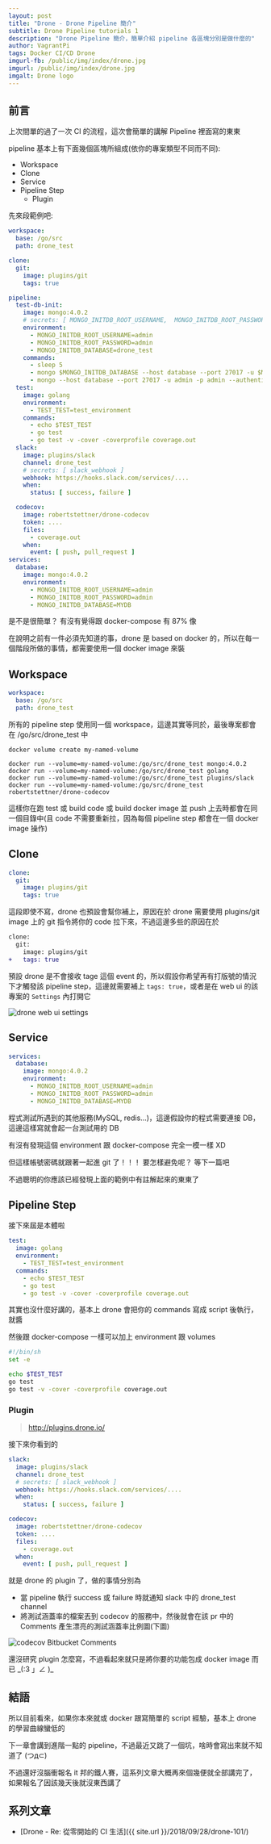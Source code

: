 ```yaml
---
layout: post
title: "Drone - Drone Pipeline 簡介"
subtitle: Drone Pipeline tutorials 1
description: "Drone Pipeline 簡介，簡單介紹 pipeline 各區塊分別是做什麼的"
author: VagrantPi
tags: Docker CI/CD Drone
imgurl-fb: /public/img/index/drone.jpg
imgurl: /public/img/index/drone.jpg
imgalt: Drone logo
---
```


## 前言

上次間單的過了一次 CI 的流程，這次會簡單的講解 Pipeline 裡面寫的東東

pipeline 基本上有下面幾個區塊所組成(依你的專案類型不同而不同):

- Workspace
- Clone
- Service
- Pipeline Step
  - Plugin

先來段範例吧:

```yaml
workspace:
  base: /go/src
  path: drone_test

clone:
  git:
    image: plugins/git
    tags: true

pipeline:
  test-db-init:
    image: mongo:4.0.2
    # secrets: [ MONGO_INITDB_ROOT_USERNAME,  MONGO_INITDB_ROOT_PASSWORD]
    environment:
      - MONGO_INITDB_ROOT_USERNAME=admin
      - MONGO_INITDB_ROOT_PASSWORD=admin
      - MONGO_INITDB_DATABASE=drone_test
    commands:
      - sleep 5
      - mongo $MONGO_INITDB_DATABASE --host database --port 27017 -u $MONGO_INITDB_ROOT_USERNAME -p $MONGO_INITDB_ROOT_PASSWORD --authenticationDatabase admin --eval "db.createUser({user:'$MONGO_INITDB_ROOT_USERNAME', pwd:'$MONGO_INITDB_ROOT_PASSWORD', roles:[{role:'root', db:'admin'},{role:'readWrite', db:'$MONGO_INITDB_DATABASE'}]});"
      - mongo --host database --port 27017 -u admin -p admin --authenticationDatabase drone_test
  test:
    image: golang
    environment:
      - TEST_TEST=test_environment
    commands:
      - echo $TEST_TEST
      - go test 
      - go test -v -cover -coverprofile coverage.out
  slack:
    image: plugins/slack
    channel: drone_test
    # secrets: [ slack_webhook ]
    webhook: https://hooks.slack.com/services/....
    when:
      status: [ success, failure ]

  codecov:
    image: robertstettner/drone-codecov
    token: ....
    files:
      - coverage.out
    when:
      event: [ push, pull_request ]
services:
  database:
    image: mongo:4.0.2
    environment:
      - MONGO_INITDB_ROOT_USERNAME=admin
      - MONGO_INITDB_ROOT_PASSWORD=admin
      - MONGO_INITDB_DATABASE=MYDB
```

是不是很簡單？   有沒有覺得跟 docker-compose 有 87% 像

在說明之前有一件必須先知道的事，drone 是 based on docker 的，所以在每一個階段所做的事情，都需要使用一個 docker image 來裝

## Workspace

```yaml
workspace:
  base: /go/src
  path: drone_test
```

所有的 pipeline step 使用同一個 workspace，這邊其實等同於，最後專案都會在 /go/src/drone_test 中

```
docker volume create my-named-volume

docker run --volume=my-named-volume:/go/src/drone_test mongo:4.0.2
docker run --volume=my-named-volume:/go/src/drone_test golang
docker run --volume=my-named-volume:/go/src/drone_test plugins/slack
docker run --volume=my-named-volume:/go/src/drone_test robertstettner/drone-codecov
```

這樣你在跑 test 或 build code 或 build docker image 並 push 上去時都會在同一個目錄中(且 code 不需要重新拉，因為每個 pipeline step 都會在一個 docker image 操作)

## Clone

```yaml
clone:
  git:
    image: plugins/git
    tags: true
```

這段即使不寫，drone 也預設會幫你補上，原因在於 drone 需要使用 plugins/git image 上的 git 指令將你的 code 拉下來，不過這邊多些的原因在於

```diff
clone:
  git:
    image: plugins/git
+   tags: true
```

預設 drone 是不會接收 tage 這個 event 的，所以假設你希望再有打版號的情況下才觸發該 pipeline step，這邊就需要補上 `tags: true`，或者是在 web ui 的該專案的 `Settings` 內打開它

![drone web ui settings](https://i.imgur.com/4XEdWxe.png)

## Service

```yaml
services:
  database:
    image: mongo:4.0.2
    environment:
      - MONGO_INITDB_ROOT_USERNAME=admin
      - MONGO_INITDB_ROOT_PASSWORD=admin
      - MONGO_INITDB_DATABASE=MYDB
```

程式測試所遇到的其他服務(MySQL, redis…)，這邊假設你的程式需要連接 DB，這邊這樣寫就會起一台測試用的 DB

有沒有發現這個 environment 跟 docker-compose 完全一模一樣 XD

但這樣帳號密碼就跟著一起進 git 了！！！   要怎樣避免呢？  等下一篇吧

不過聰明的你應該已經發現上面的範例中有註解起來的東東了

## Pipeline Step

接下來屆是本體啦

```yaml
test:
  image: golang
  environment:
    - TEST_TEST=test_environment
  commands:
    - echo $TEST_TEST
    - go test 
    - go test -v -cover -coverprofile coverage.out
```

其實也沒什麼好講的，基本上 drone 會把你的 commands 寫成 script 後執行，就醬

然後跟 docker-compose 一樣可以加上 environment 跟 volumes

```bash
#!/bin/sh
set -e

echo $TEST_TEST
go test 
go test -v -cover -coverprofile coverage.out
```

### Plugin

> http://plugins.drone.io/

接下來你看到的 

```yaml
slack:
  image: plugins/slack
  channel: drone_test
  # secrets: [ slack_webhook ]
  webhook: https://hooks.slack.com/services/....
  when:
    status: [ success, failure ]

codecov:
  image: robertstettner/drone-codecov
  token: ....
  files:
    - coverage.out
  when:
    event: [ push, pull_request ]
```

就是 drone 的 plugin 了，做的事情分別為

- 當 pipeline 執行 success 或 failure 時就通知 slack 中的 drone_test channel
- 將測試涵蓋率的檔案丟到 codecov 的服務中，然後就會在該 pr 中的 Comments 產生漂亮的測試涵蓋率比例圖(下圖)

![codecov Bitbucket Comments](https://i.imgur.com/dc8BJcQ.png)

還沒研究 plugin 怎麼寫，不過看起來就只是將你要的功能包成 docker image 而已   \_(:3 」∠ )\_

## 結語

所以目前看來，如果你本來就或 docker 跟寫簡單的 script 經驗，基本上 drone 的學習曲線蠻低的

下一章會講到進階一點的 pipeline，不過最近又跳了一個坑，啥時會寫出來就不知道了 (つд⊂)

不過還好沒腦衝報名 it 邦的鐵人賽，這系列文章大概再來個幾便就全部講完了，如果報名了因該幾天後就沒東西講了

## 系列文章

- [Drone - Re: 從零開始的 CI 生活]({{ site.url }}/2018/09/28/drone-101/)